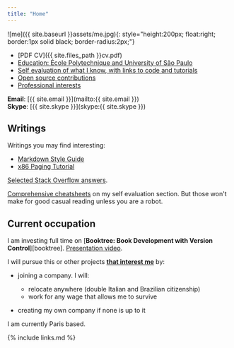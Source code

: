 ```yaml
---
title: "Home"
---
```


![me]({{ site.baseurl }}assets/me.jpg){: style="height:200px; float:right; border:1px solid black; border-radius:2px;"}

- [PDF CV]({{ site.files_path }}cv.pdf)
- [Education: École Polytechnique and University of São Paulo](education)
- [Self evaluation of what I know, with links to code and tutorials](self-evaluation)
- [Open source contributions](contrib)
- [Professional interests](interests)

**Email**: [{{ site.email }}](mailto:{{ site.email }})  
**Skype**: [{{ site.skype }}](skype:{{ site.skype }})

## Writings

Writings you may find interesting:

- [Markdown Style Guide](markdown-style-guide)
- [x86 Paging Tutorial](x86-paging)

[Selected Stack Overflow answers](/contrib#stack-overflow).

[Comprehensive cheatsheets](self-evaluation) on my self evaluation section. But those won't make for good casual reading unless you are a robot.

## Current occupation

I am investing full time on [**Booktree: Book Development with Version Control**][booktree]. [Presentation video](https://www.youtube.com/watch?v=jTrZ6Zb39K8).

I will pursue this or other projects [**that interest me**](/interests) by:

-   joining a company. I will:

    - relocate anywhere (double Italian and Brazilian citizenship)
    - work for any wage that allows me to survive

-   creating my own company if none is up to it

I am currently Paris based.

{% include links.md %}
